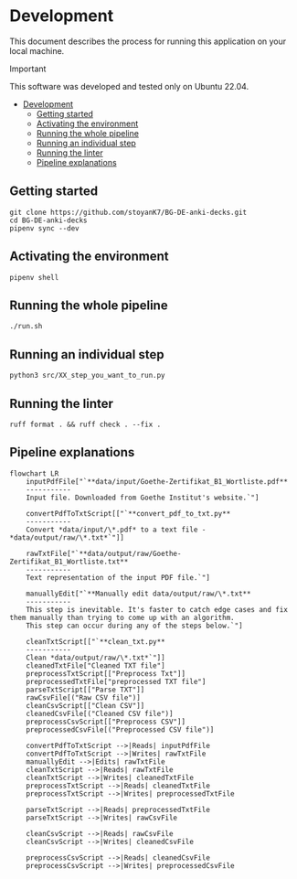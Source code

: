 # Development

This document describes the process for running this application on your local machine.

> [!IMPORTANT]
> This software was developed and tested only on Ubuntu 22.04.

<!-- TOC -->
* [Development](#development)
  * [Getting started](#getting-started)
  * [Activating the environment](#activating-the-environment)
  * [Running the whole pipeline](#running-the-whole-pipeline)
  * [Running an individual step](#running-an-individual-step)
  * [Running the linter](#running-the-linter)
  * [Pipeline explanations](#pipeline-explanations)
<!-- TOC -->

## Getting started

```shell
git clone https://github.com/stoyanK7/BG-DE-anki-decks.git
cd BG-DE-anki-decks
pipenv sync --dev
```

## Activating the environment

```shell
pipenv shell
```

## Running the whole pipeline

```shell
./run.sh
```

## Running an individual step

```shell
python3 src/XX_step_you_want_to_run.py
```

## Running the linter

```shell
ruff format . && ruff check . --fix .
```

## Pipeline explanations

```mermaid
flowchart LR
    inputPdfFile["`**data/input/Goethe-Zertifikat_B1_Wortliste.pdf**
    -----------
    Input file. Downloaded from Goethe Institut's website.`"]
    
    convertPdfToTxtScript[["`**convert_pdf_to_txt.py**
    -----------
    Convert *data/input/\*.pdf* to a text file - *data/output/raw/\*.txt*`"]]
    
    rawTxtFile["`**data/output/raw/Goethe-Zertifikat_B1_Wortliste.txt**
    -----------
    Text representation of the input PDF file.`"]
    
    manuallyEdit["`**Manually edit data/output/raw/\*.txt**
    -----------
    This step is inevitable. It's faster to catch edge cases and fix them manually than trying to come up with an algorithm.
    This step can occur during any of the steps below.`"]

    cleanTxtScript[["`**clean_txt.py**
    -----------
    Clean *data/output/raw/\*.txt*`"]]
    cleanedTxtFile["Cleaned TXT file"]
    preprocessTxtScript[["Preprocess Txt"]]
    preprocessedTxtFile["preprocessed TXT file"]
    parseTxtScript[["Parse TXT"]]
    rawCsvFile[("Raw CSV file")]
    cleanCsvScript[["Clean CSV"]]
    cleanedCsvFile[("Cleaned CSV file")]
    preprocessCsvScript[["Preprocess CSV"]]
    preprocessedCsvFile[("Preprocessed CSV file")]

    convertPdfToTxtScript -->|Reads| inputPdfFile
    convertPdfToTxtScript -->|Writes| rawTxtFile
    manuallyEdit -->|Edits| rawTxtFile
    cleanTxtScript -->|Reads| rawTxtFile
    cleanTxtScript -->|Writes| cleanedTxtFile
    preprocessTxtScript -->|Reads| cleanedTxtFile
    preprocessTxtScript -->|Writes| preprocessedTxtFile
    
    parseTxtScript -->|Reads| preprocessedTxtFile
    parseTxtScript -->|Writes| rawCsvFile
    
    cleanCsvScript -->|Reads| rawCsvFile
    cleanCsvScript -->|Writes| cleanedCsvFile
    
    preprocessCsvScript -->|Reads| cleanedCsvFile
    preprocessCsvScript -->|Writes| preprocessedCsvFile
    
```
